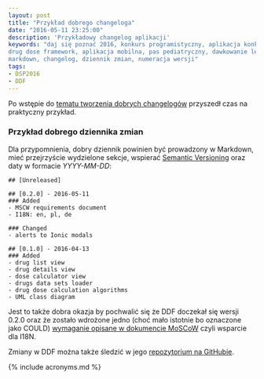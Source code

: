 ```yaml
---
layout: post
title: "Przykład dobrego changeloga"
date: "2016-05-11 23:25:00"
description: 'Przykładowy changelog aplikacji'
keywords: "daj się poznać 2016, konkurs programistyczny, aplikacja konkursowa,
drug dose framework, aplikacja mobilna, pas pediatryczny, dawkowanie leków,
markdown, changelog, dziennik zmian, numeracja wersji"
tags:
- DSP2016
- DDF
---
```


Po wstępie do [tematu tworzenia dobrych changelogów][1] przyszedł czas na praktyczny
przykład.

### Przykład dobrego dziennika zmian

Dla przypomnienia, dobry dziennik powinien być prowadzony w Markdown, mieć 
przejrzyście wydzielone sekcje, wspierać [Semantic Versioning][2] oraz daty w 
formacie *YYYY-MM-DD*:


    ## [Unreleased]

    ## [0.2.0] - 2016-05-11
    ### Added
    - MSCW requirements document
    - I18N: en, pl, de

    ### Changed
    - alerts to Ionic modals

    ## [0.1.0] - 2016-04-13
    ### Added
    - drug list view
    - drug details view
    - dose calculator view
    - drugs data sets loader
    - drug dose calculation algorithms
    - UML class diagram

Jest to także dobra okazja by pochwalić się że DDF doczekał się wersji 0.2.0 oraz 
że zostało wdrożone jedno (choć mało istotnie bo oznaczone jako COULD) [wymaganie 
opisane w dokumencie MoSCoW][3] czyli wsparcie dla I18N.

Zmiany w DDF można także śledzić w jego [repozytorium na GitHubie][4].

[1]: {{site.url}}/2016/05/05/jak-robic-dobry-changelog.html
[2]: http://semver.org/
[3]: {{site.url}}/2016/05/04/moscow-dla-drug-dose-framework.html
[4]: https://github.com/maciejlew/drug-dose-framework

{% include acronyms.md %}